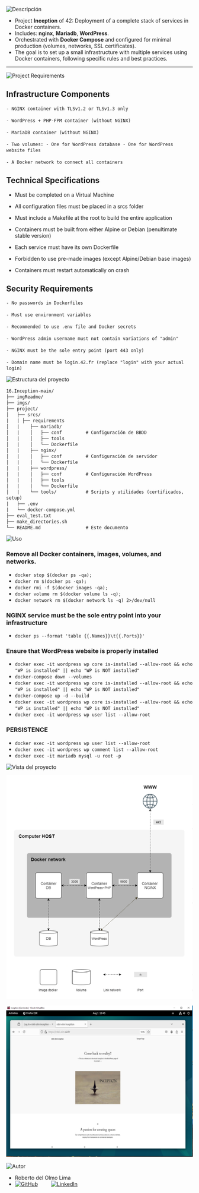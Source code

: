 ![Descripción](https://img.shields.io/badge/Descripción-blue?style=for-the-badge)

- Project **Inception** of 42:  Deployment of a complete stack of services in Docker containers.
- Includes: **nginx**, **Mariadb**, **WordPress**.  
- Orchestrated with **Docker Compose** and configured for minimal production (volumes, networks, SSL certificates).
- The goal is to set up a small infrastructure with multiple services using Docker containers, following specific rules and best practices.

---

![Project Requirements](https://img.shields.io/badge/Project_Requirements-green?style=for-the-badge)

## Infrastructure Components

    - NGINX container with TLSv1.2 or TLSv1.3 only

    - WordPress + PHP-FPM container (without NGINX)

    - MariaDB container (without NGINX)

    - Two volumes: - One for WordPress database - One for WordPress website files

    - A Docker network to connect all containers

## Technical Specifications

   - Must be completed on a Virtual Machine

   - All configuration files must be placed in a srcs folder

   - Must include a Makefile at the root to build the entire application

   - Containers must be built from either Alpine or Debian (penultimate stable version)

   - Each service must have its own Dockerfile

   - Forbidden to use pre-made images (except Alpine/Debian base images)

   - Containers must restart automatically on crash

## Security Requirements

    - No passwords in Dockerfiles

    - Must use environment variables

    - Recommended to use .env file and Docker secrets

    - WordPress admin username must not contain variations of "admin"

    - NGINX must be the sole entry point (port 443 only)

    - Domain name must be login.42.fr (replace "login" with your actual login)

![Estructura del proyecto](https://img.shields.io/badge/Estructura-orange?style=for-the-badge)

```text
16.Inception-main/
├── imgReadme/
├── imgs/
├── project/
│   ├── srcs/
|   | ├── requirements
│   |    ├── mariadb/
│   |    │   ├── conf         # Configuración de BBDD
│   |    │   ├── tools           
│   |    │   └── Dockerfile
│   |    ├── nginx/
│   |    │   ├── conf         # Configuración de servidor
│   |    │   └── Dockerfile
│   |    ├── wordpress/
│   |    │   ├── conf         # Configuración WordPress
│   |    │   ├── tools           
│   |    │   └── Dockerfile
│   |    └── tools/           # Scripts y utilidades (certificados, setup)
|   ├── .env
|   └── docker-compose.yml
├── eval_test.txt
├── make_directories.sh
└── README.md                 # Este documento
```

![Uso](https://img.shields.io/badge/Uso-blue?style=for-the-badge)
### Remove all Docker containers, images, volumes, and networks. 

  -  `docker stop $(docker ps -qa);`
  -  `docker rm $(docker ps -qa);`
  -  `docker rmi -f $(docker images -qa);`
  -  `docker volume rm $(docker volume ls -q);`
  -  `docker network rm $(docker network ls -q) 2>/dev/null`

### NGINX service must be the sole entry point into your infrastructure

  -  `docker ps --format 'table {{.Names}}\t{{.Ports}}'`

### Ensure that WordPress website is properly installed

  -  `docker exec -it wordpress wp core is-installed --allow-root && echo "WP is installed" || echo "WP is NOT installed"`
  -  `docker-compose down --volumes`
  -  `docker exec -it wordpress wp core is-installed --allow-root && echo "WP is installed" || echo "WP is NOT installed"`
  -  `docker-compose up -d --build`
  -  `docker exec -it wordpress wp core is-installed --allow-root && echo "WP is installed" || echo "WP is NOT installed"`
  -  `docker exec -it wordpress wp user list --allow-root`

### PERSISTENCE

  -  `docker exec -it wordpress wp user list --allow-root`
  -  `docker exec -it wordpress wp comment list --allow-root`
  -  `docker exec -it mariadb mysql -u root -p`

![Vista del proyecto](https://img.shields.io/badge/Vista_del_proyecto-magenta?style=for-the-badge)

<p align="center">        
  <img src="imgReadme/img1.png" alt="Vista del proyecto" width="650"/>
</p>
<p align="center">        
  <img src="imgReadme/img2.png" alt="Vista del proyecto" width="650"/>
</p>

![Autor](https://img.shields.io/badge/Autor-red?style=for-the-badge)

- Roberto del Olmo Lima
- [![GitHub](https://img.shields.io/badge/GitHub-Profile-informational?style=for-the-badge&logo=github&logoColor=white&color=181717)](https://github.com/legrol)
 &nbsp;&nbsp;&nbsp;&nbsp;&nbsp;&nbsp;&nbsp;&nbsp;[![LinkedIn](https://img.shields.io/badge/LinkedIn-0077B5?style=for-the-badge&logo=linkedin&logoColor=white)](https://www.linkedin.com/in/roberto-del-olmo-731746245)

